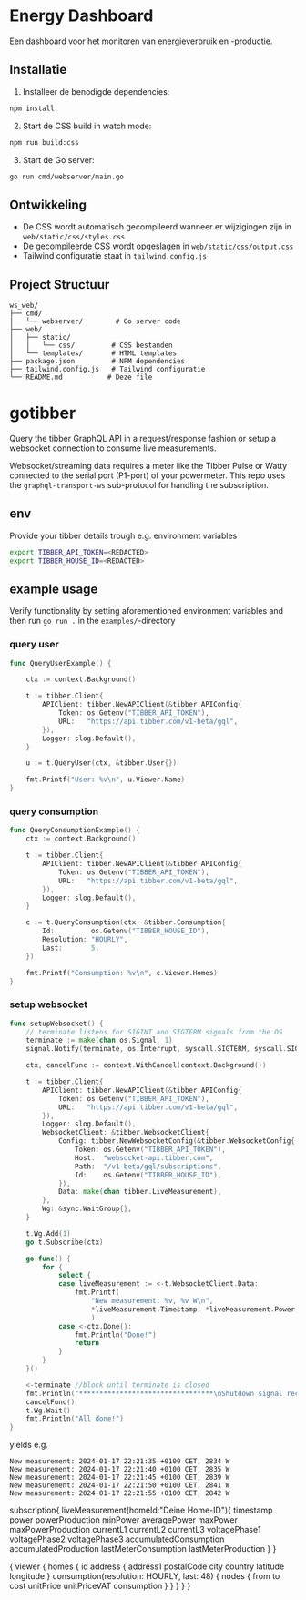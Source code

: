 # Energy Dashboard

Een dashboard voor het monitoren van energieverbruik en -productie.

## Installatie

1. Installeer de benodigde dependencies:
```bash
npm install
```

2. Start de CSS build in watch mode:
```bash
npm run build:css
```

3. Start de Go server:
```bash
go run cmd/webserver/main.go
```

## Ontwikkeling

- De CSS wordt automatisch gecompileerd wanneer er wijzigingen zijn in `web/static/css/styles.css`
- De gecompileerde CSS wordt opgeslagen in `web/static/css/output.css`
- Tailwind configuratie staat in `tailwind.config.js`

## Project Structuur

```
ws_web/
├── cmd/
│   └── webserver/        # Go server code
├── web/
│   ├── static/
│   │   └── css/         # CSS bestanden
│   └── templates/       # HTML templates
├── package.json         # NPM dependencies
├── tailwind.config.js   # Tailwind configuratie
└── README.md           # Deze file
```

# gotibber
Query the tibber GraphQL API in a request/response fashion or setup a websocket connection to consume live measurements.

Websocket/streaming data requires a meter like the Tibber Pulse or Watty connected to the serial port (P1-port) of your powermeter. This repo uses the `graphql-transport-ws` sub-protocol for handling the subscription. 

## env
Provide your tibber details trough e.g. environment variables 
```zsh
export TIBBER_API_TOKEN=<REDACTED>
export TIBBER_HOUSE_ID=<REDACTED>
```

## example usage
Verify functionality by setting aforementioned environment variables and then run `go run .` in the `examples/`-directory

### query user
```go
func QueryUserExample() {

	ctx := context.Background()

	t := tibber.Client{
		APIClient: tibber.NewAPIClient(&tibber.APIConfig{
			Token: os.Getenv("TIBBER_API_TOKEN"),
			URL:   "https://api.tibber.com/v1-beta/gql",
		}),
		Logger: slog.Default(),
	}

	u := t.QueryUser(ctx, &tibber.User{})

	fmt.Printf("User: %v\n", u.Viewer.Name)
}
```

### query consumption

```go
func QueryConsumptionExample() {
	ctx := context.Background()

	t := tibber.Client{
		APIClient: tibber.NewAPIClient(&tibber.APIConfig{
			Token: os.Getenv("TIBBER_API_TOKEN"),
			URL:   "https://api.tibber.com/v1-beta/gql",
		}),
		Logger: slog.Default(),
	}

	c := t.QueryConsumption(ctx, &tibber.Consumption{
		Id:         os.Getenv("TIBBER_HOUSE_ID"),
		Resolution: "HOURLY",
		Last:       5,
	})

	fmt.Printf("Consumption: %v\n", c.Viewer.Homes)
}
```

### setup websocket

```go
func setupWebsocket() {
	// terminate listens for SIGINT and SIGTERM signals from the OS
	terminate := make(chan os.Signal, 1)
	signal.Notify(terminate, os.Interrupt, syscall.SIGTERM, syscall.SIGINT)

	ctx, cancelFunc := context.WithCancel(context.Background())

	t := tibber.Client{
		APIClient: tibber.NewAPIClient(&tibber.APIConfig{
			Token: os.Getenv("TIBBER_API_TOKEN"),
			URL:   "https://api.tibber.com/v1-beta/gql",
		}),
		Logger: slog.Default(),
		WebsocketClient: &tibber.WebsocketClient{
			Config: tibber.NewWebsocketConfig(&tibber.WebsocketConfig{
				Token: os.Getenv("TIBBER_API_TOKEN"),
				Host:  "websocket-api.tibber.com",
				Path:  "/v1-beta/gql/subscriptions",
				Id:    os.Getenv("TIBBER_HOUSE_ID"),
			}),
			Data: make(chan tibber.LiveMeasurement),
		},
		Wg: &sync.WaitGroup{},
	}

	t.Wg.Add(1)
	go t.Subscribe(ctx)

	go func() {
		for {
			select {
			case liveMeasurement := <-t.WebsocketClient.Data:
				fmt.Printf(
					"New measurement: %v, %v W\n", 
					*liveMeasurement.Timestamp, *liveMeasurement.Power,
					)
			case <-ctx.Done():
				fmt.Println("Done!")
				return
			}
		}
	}()

	<-terminate //block until terminate is closed
	fmt.Println("*********************************\nShutdown signal received\n*********************************")
	cancelFunc()
	t.Wg.Wait()
	fmt.Println("All done!")
}

```

yields e.g.

```shell
New measurement: 2024-01-17 22:21:35 +0100 CET, 2834 W
New measurement: 2024-01-17 22:21:40 +0100 CET, 2835 W
New measurement: 2024-01-17 22:21:45 +0100 CET, 2839 W
New measurement: 2024-01-17 22:21:50 +0100 CET, 2841 W
New measurement: 2024-01-17 22:21:55 +0100 CET, 2842 W
```


subscription{
  liveMeasurement(homeId:"Deine Home-ID"){
    timestamp
    power
    powerProduction
    minPower
    averagePower
    maxPower
    maxPowerProduction
    currentL1
    currentL2
    currentL3
    voltagePhase1
    voltagePhase2
    voltagePhase3
    accumulatedConsumption
    accumulatedProduction
    lastMeterConsumption
    lastMeterProduction 
  }
}

{
  viewer {
    homes {
      id
      address {
        address1
        postalCode
        city
        country
        latitude
        longitude
      }
      consumption(resolution: HOURLY, last: 48) {
        nodes {
          from
          to
          cost
          unitPrice
          unitPriceVAT
          consumption
        }
      }
    }
  }
}